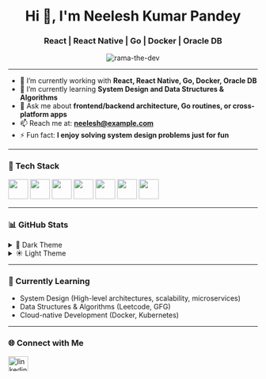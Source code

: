 <h1 align="center">Hi 👋, I'm Neelesh Kumar Pandey</h1>
<h3 align="center">React | React Native | Go | Docker | Oracle DB</h3>

<p align="center">
  <img src="https://komarev.com/ghpvc/?username=rama-the-dev&label=Profile%20views&color=0e75b6&style=flat" alt="rama-the-dev" />
</p>

---

- 🔭 I’m currently working with **React, React Native, Go, Docker, Oracle DB**
- 🌱 I’m currently learning **System Design and Data Structures & Algorithms**
- 💬 Ask me about **frontend/backend architecture, Go routines, or cross-platform apps**
- 📫 Reach me at: **neelesh@example.com**
- ⚡ Fun fact: **I enjoy solving system design problems just for fun**

---

### 🧰 Tech Stack

<p align="left">
  <img src="https://cdn.jsdelivr.net/gh/devicons/devicon/icons/react/react-original.svg" width="40" height="40"/>
  <img src="https://cdn.jsdelivr.net/gh/devicons/devicon/icons/react/react-original.svg" width="40" height="40"/>
  <img src="https://cdn.jsdelivr.net/gh/devicons/devicon/icons/go/go-original.svg" width="40" height="40"/>
  <img src="https://cdn.jsdelivr.net/gh/devicons/devicon/icons/docker/docker-original.svg" width="40" height="40"/>
  <img src="https://cdn.jsdelivr.net/gh/devicons/devicon/icons/oracle/oracle-original.svg" width="40" height="40"/>
  <img src="https://cdn.jsdelivr.net/gh/devicons/devicon/icons/javascript/javascript-original.svg" width="40" height="40"/>
  <img src="https://cdn.jsdelivr.net/gh/devicons/devicon/icons/typescript/typescript-original.svg" width="40" height="40"/>
</p>

---

### 📊 GitHub Stats

<details>
  <summary>🌙 Dark Theme</summary>
  
  <p align="left">
    <img src="https://github-readme-stats.vercel.app/api?username=rama-the-dev&show_icons=true&theme=tokyonight" alt="GitHub Stats" />
  </p>
  
  <p align="left">
    <img src="https://github-readme-stats.vercel.app/api/top-langs/?username=rama-the-dev&layout=compact&theme=tokyonight" alt="Top Langs" />
  </p>
  
  <p align="left">
    <img src="https://github-readme-streak-stats.herokuapp.com/?user=rama-the-dev&theme=tokyonight" alt="GitHub Streak" />
  </p>
  
</details>

<details>
  <summary>☀️ Light Theme</summary>
  
  <p align="left">
    <img src="https://github-readme-stats.vercel.app/api?username=rama-the-dev&show_icons=true&theme=default" alt="GitHub Stats" />
  </p>
  
  <p align="left">
    <img src="https://github-readme-stats.vercel.app/api/top-langs/?username=rama-the-dev&layout=compact&theme=default" alt="Top Langs" />
  </p>
  
  <p align="left">
    <img src="https://github-readme-streak-stats.herokuapp.com/?user=rama-the-dev&theme=default" alt="GitHub Streak" />
  </p>
</details>

---

### 🧠 Currently Learning

- System Design (High-level architectures, scalability, microservices)
- Data Structures & Algorithms (Leetcode, GFG)
- Cloud-native Development (Docker, Kubernetes)

---

### 🌐 Connect with Me

<p align="left">
  <a href="[https://www.linkedin.com/in/your-linkedin-profile/](https://www.linkedin.com/in/neelesh-kumar-pandey-8343bb34a/)" target="blank">
    <img align="center" src="https://cdn.jsdelivr.net/npm/simple-icons@v3/icons/linkedin.svg" alt="linkedin" height="30" width="40" />
  </a>
</p>

